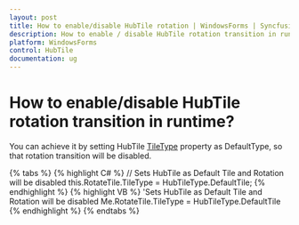 ```yaml
---
layout: post
title: How to enable/disable HubTile rotation | WindowsForms | Syncfusion
description: How to enable / disable HubTile rotation transition in runtime
platform: WindowsForms
control: HubTile
documentation: ug
--- 
```


# How to enable/disable HubTile rotation transition in runtime?

You can achieve it by setting HubTile [TileType](https://help.syncfusion.com/cr/windowsforms/Syncfusion.Tools.Windows~Syncfusion.Windows.Forms.Tools.HubTile~TileType.html) property as DefaultType, so that rotation transition will be disabled.

{% tabs %}
{% highlight C# %}
// Sets HubTile as Default Tile and Rotation will be disabled
this.RotateTile.TileType = HubTileType.DefaultTile;
{% endhighlight %}
{% highlight VB %} 
'Sets HubTile as Default Tile and Rotation will be disabled
Me.RotateTile.TileType = HubTileType.DefaultTile
{% endhighlight %}
{% endtabs %}